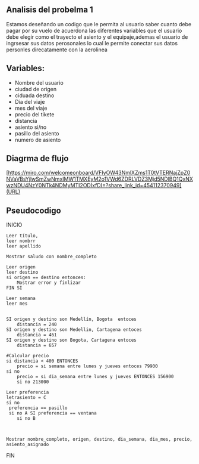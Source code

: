 ## Analisis del probelma 1
Estamos deseñando un codigo que le permita al usuario saber cuanto debe pagar por su vuelo de acuerdona las diferentes variables que el usuario debe elegir como el trayecto el asiento y el equipaje,ademas el usuario de ingrsesar sus datos perosonales lo cual le permite conectar sus datos personles direcatamente con la aerolinea

## Variables:

- Nombre del usuario
- ciudad de origen
- ciduada destino
- Dia del viaje 
- mes del viaje
- precio del tikete 
- distancia
- asiento si/no
- pasillo del asiento
- numero de asiento

## Diagrma de flujo 

[https://miro.com/welcomeonboard/VFIyOW43NmlXZms1T0tVTERNajZpZ0NVaVBsYjlwSmZwNmxIMW1TMXEyM2o1VWd6ZDRLVDZ3Mjd5NDlBQ1QxNXwzNDU4NzY0NTk4NDMyMTI2ODIxfDI=?share_link_id=454112370949](URL)

## Pseudocodigo

INICIO

    Leer título, 
    leer nombrr
    leer apellido
    
    Mostrar saludo con nombre_completo

    Leer origen
    leer destino
    si origen == destino entonces:
        Mostrar error y finlizar
    FIN SI

    Leer semana
    leer mes

    
    SI origen y destino son Medellín, Bogota  entoces
        distancia = 240
    SI origen y destino son Medellin, Cartagena entoces
        distancia = 461
    SI origen y destino son Bogota, Cartagena entoces
        distancia = 657

    #Calcular precio
    si distancia < 400 ENTONCES
        precio = si semana entre lunes y jueves entoces 79900 
    si no
        precio = si dia_semana entre lunes y jueves ENTONCES 156900 
        si no 213000

    Leer preferencia 
    letrasiento = C 
    si no
     preferencia == pasillo
     si no A SI preferencia == ventana
        si no B

    

    Mostrar nombre_completo, origen, destino, dia_semana, dia_mes, precio, asiento_asignado

FIN
